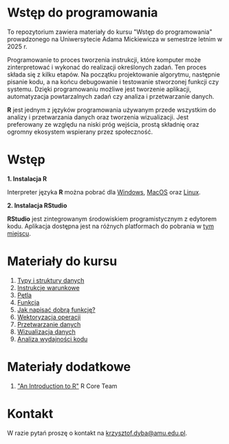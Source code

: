 # Wstęp do programowania

To repozytorium zawiera materiały do kursu "Wstęp do programowania" prowadzonego
na Uniwersytecie Adama Mickiewicza w semestrze letnim w 2025 r.

Programowanie to proces tworzenia instrukcji, które komputer może zinterpretować i wykonać
do realizacji określonych zadań. Ten proces składa się z kilku etapów. Na początku
projektowanie algorytmu, następnie pisanie kodu, a na końcu debugowanie i testowanie 
stworzonej funkcji czy systemu. Dzięki programowaniu możliwe jest tworzenie aplikacji,
automatyzacja powtarzalnych zadań czy analiza i przetwarzanie danych.

**R** jest jednym z języków programowania używanym przede wszystkim do analizy i
przetwarzania danych oraz tworzenia wizualizacji. Jest preferowany ze względu na niski
próg wejścia, prostą składnię oraz ogromny ekosystem wspierany przez społeczność.

# Wstęp

**1. Instalacja R**

Interpreter języka **R** można pobrać dla [Windows](https://cloud.r-project.org/bin/windows/base/),
[MacOS](https://cran.r-project.org/bin/macosx/) oraz [Linux](https://cloud.r-project.org/bin/linux/).

**2. Instalacja RStudio**

**RStudio** jest zintegrowanym środowiskiem programistycznym z edytorem kodu.
Aplikacja dostępna jest na różnych platformach do pobrania w [tym miejscu](https://posit.co/download/rstudio-desktop/).

# Materiały do kursu

1. [Typy i struktury danych](https://kadyb.github.io/intro2025/cwiczenia/01_Typy_struktury_danych.html)
2. [Instrukcje warunkowe](https://kadyb.github.io/intro2025/cwiczenia/02_Instrukcje_warunkowe.html)
3. [Pętla](https://kadyb.github.io/intro2025/cwiczenia/03_Petla.html)
4. [Funkcja](https://kadyb.github.io/intro2025/cwiczenia/04_Funkcja.html)
5. [Jak napisać dobrą funkcję?](https://kadyb.github.io/intro2025/cwiczenia/05_Aspekty_programowania.html)
6. [Wektoryzacja operacji](https://kadyb.github.io/intro2025/cwiczenia/06_Wektoryzacja_operacji.html)
7. [Przetwarzanie danych](https://kadyb.github.io/intro2025/cwiczenia/07_Przetwarzanie_danych.html)
8. [Wizualizacja danych](https://kadyb.github.io/intro2025/cwiczenia/08_Wizualizacja_danych.html)
9. [Analiza wydajności kodu](https://kadyb.github.io/intro2025/cwiczenia/09_Analiza_wydajnosci.html)

# Materiały dodatkowe

1. ["An Introduction to R"](https://cran.r-project.org/doc/manuals/r-release/R-intro.pdf) R Core Team

# Kontakt 

W razie pytań proszę o kontakt na <krzysztof.dyba@amu.edu.pl>.
